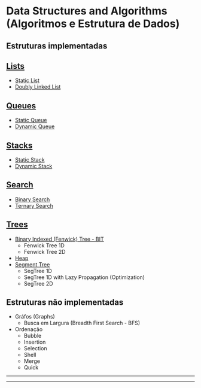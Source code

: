 # Data Structures and Algorithms (Algoritmos e Estrutura de Dados)

## Estruturas implementadas

## [Lists](./list/)
  - [Static List](./list/README.md#Static)
  - [Doubly Linked List](./list/README.md#Doubly)

## [Queues](./queue/)
  - [Static Queue](./queue/README.md#Static)
  - [Dynamic Queue](./queue/README.md#dynamic)

## [Stacks](./stack/)
  - [Static Stack](./stack/README.md#Static)
  - [Dynamic Stack](./stack/README.md#Dynamic)

## [Search](./search/)
  - [Binary Search](./stack/README.md#Binary)
  - [Ternary Search](./stack/README.md#Ternary)

## [Trees](./tree/)
  - [Binary Indexed (Fenwick) Tree - BIT](./tree/fewicktree/README.md#Binary)
    - Fenwick Tree 1D
    - Fenwick Tree 2D
  - [Heap](./tree/heap/README.md#Heap)
  - [Segment Tree](./tree/segmenttree/README.md#Segment)
    - SegTree 1D
    - SegTree 1D with Lazy Propagation (Optimization)
    - SegTree 2D

## Estruturas não implementadas

- Gráfos (Graphs)
  - Busca em Largura (Breadth First Search - BFS)
- Ordenação
  - Bubble
  - Insertion
  - Selection
  - Shell
  - Merge
  - Quick

-----
-----
